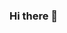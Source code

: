 ### Hi there 👋

<!--
**trygveam/trygveam** is a ✨ _special_ ✨ repository because its `README.md` (this file) appears on your GitHub profile.
![](https://github.com/trygveam/github-stats/blob/master/generated/languages.svg)
Here are some ideas to get you started:

- 🔭 I’m currently working on ...
- 🌱 I’m currently learning ...
- 👯 I’m looking to collaborate on ...
- 🤔 I’m looking for help with ...
- 💬 Ask me about ...
- 📫 How to reach me: ...
- 😄 Pronouns: ...
- ⚡ Fun fact: ...
-->

